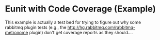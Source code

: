 # Eunit with Code Coverage (Example)

This example is actually a test bed for trying to figure out why some rabbitmq
plugin tests (e.g., the http://hg.rabbitmq.com/rabbitmq-metronome plugin) don't
get coverage reports as they should....
